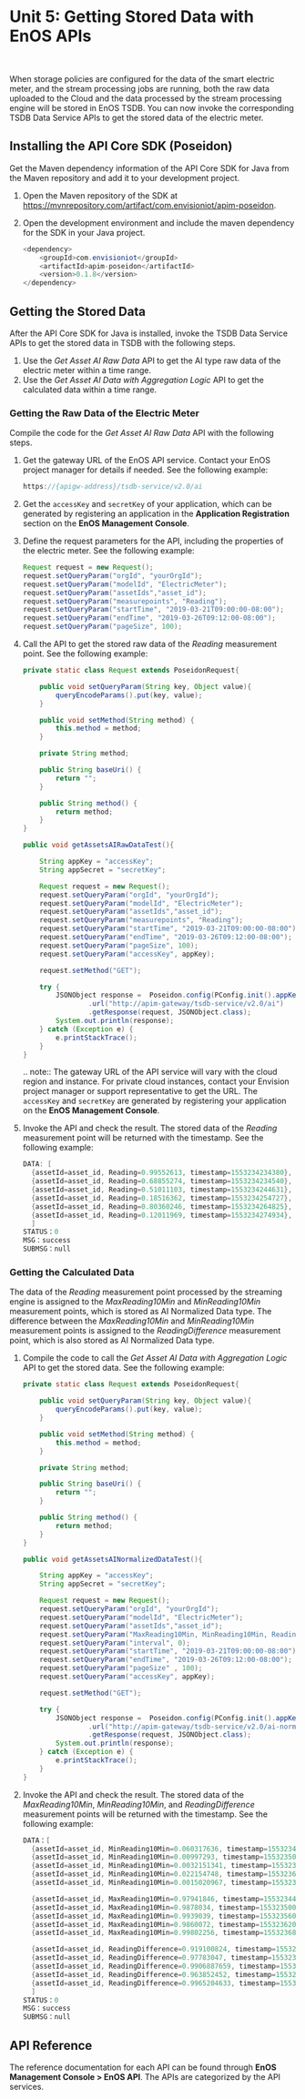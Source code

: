 # Unit 5: Getting Stored Data with EnOS APIs

<br />

When storage policies are configured for the data of the smart electric meter, and the stream processing jobs are running, both the raw data uploaded to the Cloud and the data processed by the stream processing engine will be stored in EnOS TSDB. You can now invoke the corresponding TSDB Data Service APIs to get the stored data of the electric meter.

## Installing the API Core SDK (Poseidon)

Get the Maven dependency information of the API Core SDK for Java from the Maven repository and add it to your development project. 

1. Open the Maven repository of the SDK at https://mvnrepository.com/artifact/com.envisioniot/apim-poseidon.

2. Open the development environment and include the maven dependency for the SDK in your Java project. 

   ```java
   <dependency>
       <groupId>com.envisioniot</groupId>
       <artifactId>apim-poseidon</artifactId>
       <version>0.1.8</version>
   </dependency>
   ```

## Getting the Stored Data

After the API Core SDK for Java is installed, invoke the TSDB Data Service APIs to get the stored data in TSDB with the following steps.

1. Use the *Get Asset AI Raw Data* API to get the AI type raw data of the electric meter within a time range.
2. Use the *Get Asset AI Data with Aggregation Logic* API to get the calculated data within a time range.

### Getting the Raw Data of the Electric Meter

Compile the code for the *Get Asset AI Raw Data* API with the following steps.

1. Get the gateway URL of the EnOS API service. Contact your EnOS project manager for details if needed. See the following example:

   ```java
   https://{apigw-address}/tsdb-service/v2.0/ai
   ```

2. Get the `accessKey` and `secretKey` of your application, which can be generated by registering an application in the **Application Registration** section on the **EnOS Management Console**.

3. Define the request parameters for the API, including the properties of the electric meter. See the following example:

   ```java
   Request request = new Request();
   request.setQueryParam("orgId", "yourOrgId");
   request.setQueryParam("modelId", "ElectricMeter");
   request.setQueryParam("assetIds","asset_id");
   request.setQueryParam("measurepoints", "Reading");
   request.setQueryParam("startTime", "2019-03-21T09:00:00-08:00");
   request.setQueryParam("endTime", "2019-03-26T09:12:00-08:00");
   request.setQueryParam("pageSize", 100);
   ```

4. Call the API to get the stored raw data of the *Reading* measurement point. See the following example:

   ```java
   private static class Request extends PoseidonRequest{
   
       public void setQueryParam(String key, Object value){
           queryEncodeParams().put(key, value);
       }
   
       public void setMethod(String method) {
           this.method = method;
       }
   
       private String method;
   
       public String baseUri() {
           return "";
       }
   
       public String method() {
           return method;
       }
   }
   
   public void getAssetsAIRawDataTest(){
   
       String appKey = "accessKey";
       String appSecret = "secretKey";
   
       Request request = new Request();
       request.setQueryParam("orgId", "yourOrgId");
       request.setQueryParam("modelId", "ElectricMeter");
       request.setQueryParam("assetIds","asset_id");
       request.setQueryParam("measurepoints", "Reading");
       request.setQueryParam("startTime", "2019-03-21T09:00:00-08:00");
       request.setQueryParam("endTime", "2019-03-26T09:12:00-08:00");
       request.setQueryParam("pageSize", 100);
       request.setQueryParam("accessKey", appKey);
   
       request.setMethod("GET");
   
       try {
           JSONObject response =  Poseidon.config(PConfig.init().appKey(appKey).appSecret(appSecret).debug())
                   .url("http://apim-gateway/tsdb-service/v2.0/ai")
                   .getResponse(request, JSONObject.class);
           System.out.println(response);
       } catch (Exception e) {
           e.printStackTrace();
       }
   }
   ```

   .. note:: The gateway URL of the API service will vary with the cloud region and instance. For private cloud instances, contact your Envision project manager or support representative to get the URL. The `accessKey` and `secretKey` are generated by registering your application on the **EnOS Management Console**.

5. Invoke the API and check the result. The stored data of the *Reading* measurement point will be returned with the timestamp. See the following example:

   ```java
   DATA: [
     {assetId=asset_id, Reading=0.99552613, timestamp=1553234234380},
     {assetId=asset_id, Reading=0.68855274, timestamp=1553234234540},
     {assetId=asset_id, Reading=0.51011103, timestamp=1553234244631},
     {assetId=asset_id, Reading=0.18516362, timestamp=1553234254727},
     {assetId=asset_id, Reading=0.80360246, timestamp=1553234264825},
     {assetId=asset_id, Reading=0.12011969, timestamp=1553234274934},
     ]
   STATUS：0
   MSG：success
   SUBMSG：null
   ```


### Getting the Calculated Data

The data of the *Reading* measurement point processed by the streaming engine is assigned to the *MaxReading10Min* and *MinReading10Min* measurement points, which is stored as AI Normalized Data type. The difference between the *MaxReading10Min* and *MinReading10Min* measurement points is assigned to the *ReadingDifference* measurement point, which is also stored as AI Normalized Data type.

1. Compile the code to call the *Get Asset AI Data with Aggregation Logic* API to get the stored data. See the following example:

   ```java
   private static class Request extends PoseidonRequest{
   
       public void setQueryParam(String key, Object value){
           queryEncodeParams().put(key, value);
       }
   
       public void setMethod(String method) {
           this.method = method;
       }
   
       private String method;
   
       public String baseUri() {
           return "";
       }
   
       public String method() {
           return method;
       }
   }
   
   public void getAssetsAINormalizedDataTest(){
   
       String appKey = "accessKey";
       String appSecret = "secretKey";
   
       Request request = new Request();
       request.setQueryParam("orgId", "yourOrgId");
       request.setQueryParam("modelId", "ElectricMeter");
       request.setQueryParam("assetIds","asset_id");
       request.setQueryParam("MaxReading10Min, MinReading10Min, ReadingDifference"); 
       request.setQueryParam("interval", 0);
       request.setQueryParam("startTime", "2019-03-21T09:00:00-08:00");
       request.setQueryParam("endTime", "2019-03-26T09:12:00-08:00");
       request.setQueryParam("pageSize" , 100);
       request.setQueryParam("accessKey", appKey);
   
       request.setMethod("GET");
   
       try {
           JSONObject response =  Poseidon.config(PConfig.init().appKey(appKey).appSecret(appSecret).debug())
                   .url("http://apim-gateway/tsdb-service/v2.0/ai-normalized")
                   .getResponse(request, JSONObject.class);
           System.out.println(response);
       } catch (Exception e) {
           e.printStackTrace();
       }
   }
   ```



2. Invoke the API and check the result. The stored data of the *MaxReading10Min*, *MinReading10Min*, and *ReadingDifference* measurement points will be returned with the timestamp. See the following example:

   ```java
   DATA：[
     {assetId=asset_id, MinReading10Min=0.060317636, timestamp=1553234400000},  
     {assetId=asset_id, MinReading10Min=0.00997293, timestamp=1553235000000},
     {assetId=asset_id, MinReading10Min=0.0032151341, timestamp=1553235600000},
     {assetId=asset_id, MinReading10Min=0.022154748, timestamp=1553236200000},
     {assetId=asset_id, MinReading10Min=0.0015020967, timestamp=1553236800000},

     {assetId=asset_id, MaxReading10Min=0.97941846, timestamp=1553234400000},
     {assetId=asset_id, MaxReading10Min=0.9878034, timestamp=1553235000000},
     {assetId=asset_id, MaxReading10Min=0.9939039, timestamp=1553235600000},
     {assetId=asset_id, MaxReading10Min=0.9860072, timestamp=1553236200000},
     {assetId=asset_id, MaxReading10Min=0.99802256, timestamp=1553236800000},

     {assetId=asset_id, ReadingDifference=0.919100824, timestamp=1553234400000},
     {assetId=asset_id, ReadingDifference=0.97783047, timestamp=1553235000000},
     {assetId=asset_id, ReadingDifference=0.9906887659, timestamp=1553235600000},
     {assetId=asset_id, ReadingDifference=0.963852452, timestamp=1553236200000},
     {assetId=asset_id, ReadingDifference=0.9965204633, timestamp=1553236800000},
     ]
   STATUS：0
   MSG：success
   SUBMSG：null
   ```



## API Reference

The reference documentation for each API can be found through **EnOS Management Console > EnOS API**. The APIs are categorized by the API services. 

<!--end-->
